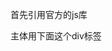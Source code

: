 
首先引用官方的js库
  <!--第一步：引用库-->
  <link rel="stylesheet" href="https://js.arcgis.com/4.29/esri/themes/light/main.css">
  <script src="https://js.arcgis.com/4.29/"></script>

  <!--第二步：调用参数-->
  <script>
    require([
      "esri/config",
      "esri/WebMap",
      "esri/views/MapView",
      "esri/widgets/ScaleBar",
      "esri/widgets/Legend"
    ], function(esriConfig, WebMap, MapView, ScaleBar, Legend) {

      esriConfig.apiKey = "你的api";

      const webmap = new WebMap({
        portalItem: {
          id: "9aaeab2caf46487f80b20d12f8f7ae04"
        }
      });

      const view = new MapView({
        container: "viewDiv",
        map: webmap

      });

      const scalebar = new ScaleBar({
        view: view
      });

      view.ui.add(scalebar, "bottom-left");

      const legend = new Legend ({
        view: view
      });
      view.ui.add(legend, "top-right");

  });
  </script>
</head>
主体用下面这个div标签
  <div id="viewDiv"></div>
